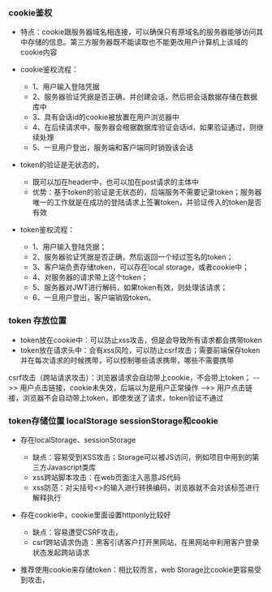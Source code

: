 ### cookie鉴权
- 特点：cookie跟服务器域名相连接，可以确保只有原域名的服务器能够访问其中存储的信息。第三方服务器既不能读取也不能更改用户计算机上该域的cookie内容

- cookie鉴权流程：
  - 1、用户输入登陆凭据
  - 2、服务器验证凭据是否正确，并创建会话，然后把会话数据存储在数据库中
  - 3、具有会话id的cookie被放置在用户浏览器中
  - 4、在后续请求中，服务器会根据数据库验证会话id，如果验证通过，则继续处理
  - 5、一旦用户登出，服务端和客户端同时销毁该会话

- token的验证是无状态的，
  - 既可以加在header中，也可以加在post请求的主体中
  - 优势：基于token的验证是无状态的，后端服务不需要记录token；服务器唯一的工作就是在成功的登陆请求上签署token，并验证传入的token是否有效

- token鉴权流程：
  - 1、用户输入登陆凭据；
  - 2、服务器验证凭据是否正确，然后返回一个经过签名的token；
  - 3、客户端负责存储token，可以存在local storage，或者cookie中；
  - 4、对服务器的请求带上这个token；
  - 5、服务器对JWT进行解码，如果token有效，则处理该请求；
  - 6、一旦用户登出，客户端销毁token。

### token 存放位置
- token放在cookie中：可以防止xss攻击，但是会导致所有请求都会携带token
- token放在请求头中：会有xss风险，可以防止csrf攻击；需要前端保存token并在每次请求的时候携带，可以控制哪些请求携带，哪些不需要携带

csrf攻击（跨站请求攻击）：浏览器请求会自动带上cookie，不会带上token；
  -->> 用户点击链接，cookie未失效，后端以为是用户正常操作
  -->> 用户点击链接，浏览器不会自动带上token，即使发送了请求，token验证不通过

### token存储位置 localStorage sessionStorage和cookie
- 存在localStorage、sessionStorage
  - 缺点：容易受到XSS攻击；Storage可以被JS访问，例如项目中用到的第三方Javascript类库
  - xss跨站脚本攻击：在web页面注入恶意JS代码
  - xss防范：对尖括号<>的输入进行转换编码，浏览器就不会对该标签进行解释执行
  
- 存在cookie中，cookie里面设置httponly比较好
  - 缺点：容易遭受CSRF攻击，
  - csrf跨站请求伪造：黑客引诱客户打开黑网站，在黑网站中利用客户登录状态发起跨站请求

- 推荐使用cookie来存储token：相比较而言，web Storage比cookie更容易受到攻击，